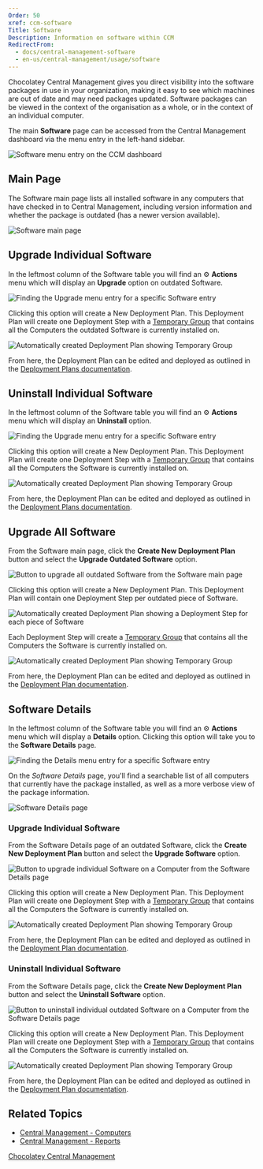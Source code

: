 ```yaml
---
Order: 50
xref: ccm-software
Title: Software
Description: Information on software within CCM
RedirectFrom:
  - docs/central-management-software
  - en-us/central-management/usage/software
---
```


Chocolatey Central Management gives you direct visibility into the software packages in use in your organization, making it easy to see which machines are out of date and may need packages updated.
Software packages can be viewed in the context of the organisation as a whole, or in the context of an individual computer.

The main **Software** page can be accessed from the Central Management dashboard via the menu entry in the left-hand sidebar.

![Software menu entry on the CCM dashboard](/assets/images/software/ccm-software-nav.png)

## Main Page

The Software main page lists all installed software in any computers that have checked in to Central Management, including version information and whether the package is outdated (has a newer version available).

![Software main page](/assets/images/software/ccm-software-main.png)

## Upgrade Individual Software

In the leftmost column of the Software table you will find an :gear: **Actions** menu which will display an **Upgrade** option on outdated Software.

![Finding the Upgrade menu entry for a specific Software entry](/assets/images/software/ccm-software-upgrade-menu.png)

Clicking this option will create a New Deployment Plan. This Deployment Plan will create one Deployment Step with a [Temporary Group](xref:ccm-groups#temporary-groups) that contains all the Computers the outdated Software is currently installed on.

![Automatically created Deployment Plan showing Temporary Group](/assets/images/software/ccm-software-temporary-group.png)

From here, the Deployment Plan can be edited and deployed as outlined in the [Deployment Plans documentation](xref:ccm-deployments).

## Uninstall Individual Software

In the leftmost column of the Software table you will find an :gear: **Actions** menu which will display an **Uninstall** option.

![Finding the Upgrade menu entry for a specific Software entry](/assets/images/software/ccm-software-uninstall-menu.png)

Clicking this option will create a New Deployment Plan. This Deployment Plan will create one Deployment Step with a [Temporary Group](xref:ccm-groups#temporary-groups) that contains all the Computers the Software is currently installed on.

![Automatically created Deployment Plan showing Temporary Group](/assets/images/software/ccm-software-temporary-group.png)

From here, the Deployment Plan can be edited and deployed as outlined in the [Deployment Plans documentation](xref:ccm-deployments).

## Upgrade All Software

From the Software main page, click the **Create New Deployment Plan** button and select the **Upgrade Outdated Software** option.

![Button to upgrade all outdated Software from the Software main page](/assets/images/software/ccm-software-upgrade-all-software.png)

Clicking this option will create a New Deployment Plan. This Deployment Plan will contain one Deployment Step per outdated piece of Software.

![Automatically created Deployment Plan showing a Deployment Step for each piece of Software](/assets/images/software/ccm-software-upgrade-all-steps.png)

Each Deployment Step will create a [Temporary Group](xref:ccm-groups#temporary-groups) that contains all the Computers the Software is currently installed on.

![Automatically created Deployment Plan showing Temporary Group](/assets/images/software/ccm-software-upgrade-all-temporary-group.png)

From here, the Deployment Plan can be edited and deployed as outlined in the [Deployment Plan documentation](xref:ccm-deployments).

## Software Details

In the leftmost column of the Software table you will find an :gear: **Actions** menu which will display a **Details** option.
Clicking this option will take you to the **Software Details** page.

![Finding the Details menu entry for a specific Software entry](/assets/images/software/ccm-software-details-menu.png)

On the _Software Details_ page, you'll find a searchable list of all computers that currently have the package installed, as well as a more verbose view of the package information.

![Software Details page](/assets/images/software/ccm-software-details-page.png)

### Upgrade Individual Software

From the Software Details page of an outdated Software, click the **Create New Deployment Plan** button and select the **Upgrade Software** option.

![Button to upgrade individual Software on a Computer from the Software Details page](/assets/images/software/ccm-software-details-upgrade-software.png)

Clicking this option will create a New Deployment Plan. This Deployment Plan will create one Deployment Step with a [Temporary Group](xref:ccm-groups#temporary-groups) that contains all the Computers the Software is currently installed on.

![Automatically created Deployment Plan showing Temporary Group](/assets/images/software/ccm-software-temporary-group.png)

From here, the Deployment Plan can be edited and deployed as outlined in the [Deployment Plan documentation](xref:ccm-deployments).

### Uninstall Individual Software

From the Software Details page, click the **Create New Deployment Plan** button and select the **Uninstall Software** option.

![Button to uninstall individual outdated Software on a Computer from the Software Details page](/assets/images/software/ccm-software-details-uninstall-software.png)

Clicking this option will create a New Deployment Plan. This Deployment Plan will create one Deployment Step with a [Temporary Group](xref:ccm-groups#temporary-groups) that contains all the Computers the Software is currently installed on.

![Automatically created Deployment Plan showing Temporary Group](/assets/images/software/ccm-software-temporary-group.png)

From here, the Deployment Plan can be edited and deployed as outlined in the [Deployment Plan documentation](xref:ccm-deployments).

## Related Topics

* [Central Management - Computers](xref:ccm-computers)
* [Central Management - Reports](xref:ccm-reports)

[Chocolatey Central Management](xref:central-management)
